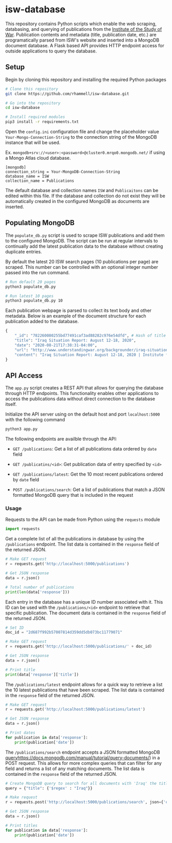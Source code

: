 # isw-database
This repository contains Python scripts which enable the web scraping, databasing, and querying of publications from the [Institute of the Study of War](http://www.understandingwar.org/). Publication contents and metadata (title, publication date, etc.) are programatically parsed from ISW's website and inserted into a MongoDB document database. A Flask based API provides HTTP endpoint access for outside applications to query the database.

## Setup
Begin by cloning this repository and installing the required Python packages

```bash
# Clone this repository
git clone https://github.com/rhammell/isw-database.git

# Go into the repository
cd isw-database

# Install required modules
pip3 install -r requirements.txt
```

Open the `config.ini` configuration file and change the placeholder value `Your-Mongo-Connection-String` to the connection string of the MongoDB instance that will be used. 

Ex. `mongodb+srv://<user>:<password>@cluster0.mrqo0.mongodb.net/` if using a Mongo Atlas cloud database. 

```
[mongodb]
connection_string = Your-MongoDB-Connection-String
database_name = ISW
collection_name = Publications
```

The default database and collection names `ISW` and `Publicaitons` can be edited within this file. If the database and collection do not exist they will be automatically created in the configured MongoDB as documents are inserted. 


## Populating MongoDB

The `populate_db.py` script is used to scrape ISW publications and add them to the configured MongoDB. The script can be run at regular intervals to continually add the latest publication data to the database without creating duplicate entries.

By default the latest 20 ISW search pages (10 publications per page) are scraped. This number can be controlled with an optional integer number passed into the run command. 

```bash
# Run default 20 pages
python3 populate_db.py

# Run latest 10 pages
python3 populate_db.py 10
```

Each publication webpage is parsed to collect its text body and other metadata. Below is an example of the document structure for each publication added to the database. 

```python
{
    "_id": "782260080255bd77491caf3ad88282c976e54dfd", # Hash of title and date
    "title": "Iraq Situation Report: August 12-18, 2020",
    "date": "2020-08-21T17:38:31-04:00",
    "url": "http://www.understandingwar.org/backgrounder/iraq-situation-report-august-12-18-2020",
    "content": "Iraq Situation Report: August 12-18, 2020 | Institute for the ..."
}
```

## API Access

The `app.py` script creates a REST API that allows for querying the database through HTTP endpoints. This functionality enables other applications to access the publications data without direct connection to the database itself. 

Initialize the API server using on the default host and port `localhost:5000` with the following command

```bash
python3 app.py
```

The following endpoints are availble through the API: 

- `GET /publications`: Get a list of all publications data ordered by `date` field

- `GET /publicatins/<id>`: Get publication data of entry specified by `<id>`

- `GET /publications/latest`: Get the 10 most recent publications ordered by `date` field

- `POST /publications/search`: Get a list of publications that match a JSON formatted MongoDB query that is included in the request


### Usage

Requests to the API can be made from Python using the  `requests` module

```python
import requests
```

Get a complete list of all the publications in database by using the `/publications` endpoint. The list data is contained in the `response` field of the returned JSON.

```python
# Make GET request
r = requests.get('http://localhost:5000/publications')

# Get JSON response
data = r.json()

# Total number of publications
print(len(data['response']))
```

Each entry in the database has a unique ID number associated with it. This ID can be used with the `/publications/<id>` endpoint to retrieve that specific publication. The document data is contained in the `response` field of the returned JSON.

```python
# Set ID
doc_id = "2d687f992b57007814d359dd5db073bc11779071"

# Make GET request
r = requests.get('http://localhost:5000/publications/' + doc_id)

# Get JSON response
data = r.json()

# Print title
print(data['response']['title'])
```

The `/publications/latest` endpoint allows for a quick way to retrieve a list the 10 latest publications that have been scraped. The list data is contained in the `response` field of the returned JSON.

```python
# Make GET request
r = requests.get('http://localhost:5000/publications/latest')

# Get JSON response
data = r.json()

# Print dates
for publication in data['response']:
    print(publication['date'])
```

The `/publications/search` endpoint accepts a JSON formatted MongoDB [query]([)https://docs.mongodb.com/manual/tutorial/query-documents/) in a POST request. This allows for more complex queries that can filter for any field and returns a list of any matching documents. The list data is contained in the `response` field of the returned JSON. 

```python
# Create MongoDB query to search for all documents with 'Iraq' the title
query = {"title": {'$regex' : "Iraq"}}

# Make request
r = requests.post('http://localhost:5000/publications/search', json={'query': query})

# Get JSON response
data = r.json()

# Print titles
for publication in data['response']:
    print(publication['date'])
```



